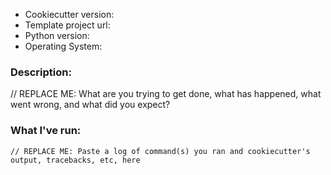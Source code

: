 * Cookiecutter version:
* Template project url:
* Python version:
* Operating System:

### Description:

// REPLACE ME: What are you trying to get done, what has happened, what went wrong, and what did you expect?

### What I've run:

```
// REPLACE ME: Paste a log of command(s) you ran and cookiecutter's output, tracebacks, etc, here
```

